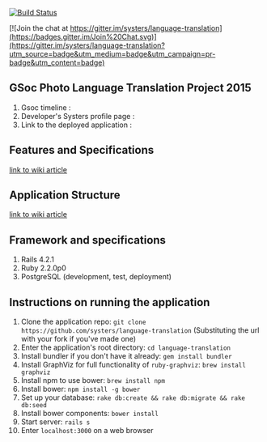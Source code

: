 [![Build Status](https://travis-ci.org/systers/language-translation.svg?branch=develop)](https://travis-ci.org/systers/language-translation)

[![Join the chat at https://gitter.im/systers/language-translation](https://badges.gitter.im/Join%20Chat.svg)](https://gitter.im/systers/language-translation?utm_source=badge&utm_medium=badge&utm_campaign=pr-badge&utm_content=badge)

## GSoc Photo Language Translation Project 2015
1. Gsoc timeline :
2. Developer's Systers profile page :
3. Link to the deployed application :

## Features and Specifications
[link to wiki article](https://github.com/systers/language-translation/wiki/Features-and-Specifications)

## Application Structure
[link to wiki article](https://github.com/systers/language-translation/wiki/Application-Structure)

## Framework and specifications

1. Rails 4.2.1
2. Ruby 2.2.0p0
3. PostgreSQL (development, test, deployment)

## Instructions on running the application

1. Clone the application repo: `git clone https://github.com/systers/language-translation` (Substituting the url with your fork if you've made one)
2. Enter the application's root directory: `cd language-translation`
3. Install bundler if you don't have it already: `gem install bundler`
4. Install GraphViz for full functionality of `ruby-graphviz`: `brew install graphviz`
5. Install npm to use bower: `brew install npm`
6. Install bower: `npm install -g bower`
7. Set up your database: `rake db:create && rake db:migrate && rake db:seed`
8. Install bower components: `bower install`
9. Start server: `rails s`
9. Enter `localhost:3000` on a web browser

